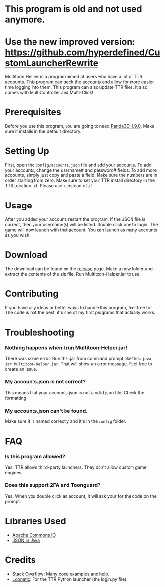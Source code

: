 # This program is old and not used anymore.
# Use the new improved version: https://github.com/hyperdefined/CustomLauncherRewrite
Multitoon Helper is a program aimed at users who have a lot of TTR accounts. This program can track the accounts and allow for more easier time logging into them. This program can also update TTR files. It also comes with MultiController and Multi-Click! 

# Prerequisites 
Before you use this program, you are going to need [Panda3D-1.9.0](https://www.panda3d.org/download.php?sdk&version=1.9.0). Make sure it installs in the default directory.
# Setting Up
First, open the `config/accounts.json` file and add your accounts. To add your accounts, change the username# and password# fields. To add more accounts, simply just copy and paste a field. Make sure the numbers are in order starting from zero.
Make sure to set your TTR install directory in the TTRLocation.txt. Please use ``\`` instead of ``/``!
# Usage
After you added your account, restart the program. If the JSON file is correct, then your username(s) will be listed. Double click one to login. The game will now launch with that account. You can launch as many accounts as you wish.
# Download
The download can be found on the [release](https://github.com/hyperdefined/multitoon-helper/releases) page. Make a new folder and extract the contents of the zip file. Run Multitoon-Helper.jar to use.
# Contributing
If you have any ideas or better ways to handle this program, feel free to! The code is not the best, it's one of my first programs that actually works.
# Troubleshooting
### Nothing happens when I run Multitoon-Helper.jar!
There was some error. Run the .jar from command prompt like this: `java -jar Multitoon-Helper.jar`. That will show an error message. Feel free to create an issue.
### My accounts.json is not correct?
This means that your accounts.json is not a valid json file. Check the formatting.
### My accounts.json can't be found.
Make sure it is named correctly and it's in the `config` folder.
# FAQ
### Is this program allowed?
Yes. TTR allows third-party launchers. They don't allow custom game engines.
### Does this support 2FA and Toonguard?
Yes. When you double click an account, it will ask your for the code on the prompt.
# Libraries Used
* [Apache Commons IO](https://commons.apache.org/proper/commons-io/)
* [JSON in Java](https://mvnrepository.com/artifact/org.json/json/20140107)
# Credits
* [Stack Overflow](https://stackoverflow.com/): Many code examples and help.
* [Loonatic](https://pastebin.com/Az7qgHKq): For the TTR Python launcher (the login.py file).
